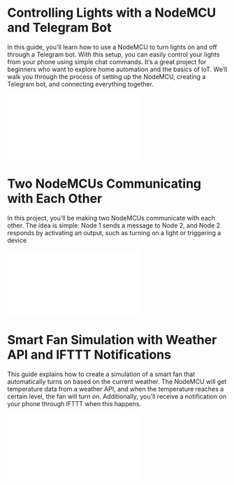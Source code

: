 # Controlling Lights with a NodeMCU and Telegram Bot
In this guide, you'll learn how to use a NodeMCU to turn lights on and off through a Telegram bot. With this setup, you can easily control your lights from your phone using simple chat commands. It’s a great project for beginners who want to explore home automation and the basics of IoT. We’ll walk you through the process of setting up the NodeMCU, creating a Telegram bot, and connecting everything together.

![Node MCU Telegram Manual](nodeMCU-Telegram-Manual.md)

# Two NodeMCUs Communicating with Each Other
In this project, you'll be making two NodeMCUs communicate with each other. The idea is simple: Node 1 sends a message to Node 2, and Node 2 responds by activating an output, such as turning on a light or triggering a device

![Node MCU Show Me Love](nodeMCU-ShowMeLove-Manual.md)

# Smart Fan Simulation with Weather API and IFTTT Notifications
This guide explains how to create a simulation of a smart fan that automatically turns on based on the current weather. The NodeMCU will get temperature data from a weather API, and when the temperature reaches a certain level, the fan will turn on. Additionally, you'll receive a notification on your phone through IFTTT when this happens. 

![Node MCU Smart Ventilator](nodeMCU-Ventilator-Manual.md)

